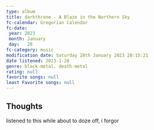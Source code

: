 ```yaml
---
type: album 
title: darkthrone - A Blaze in the Northern Sky
fc-calendar: Gregorian Calendar
fc-date: 
 year: 2023
 month: January
 day:   28
fc-category: music
modification date: Saturday 28th January 2023 20:15:21
date listened: 2023-1-28 
genre: black-metal, death-metal
rating: null
favorite songs: null
least Favorite songs: null
---
```

## Thoughts

listened to this while about to doze off, i forgor